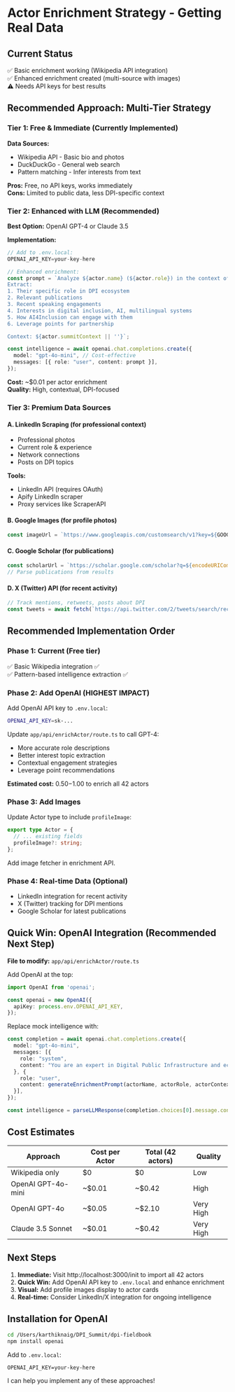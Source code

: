 # Actor Enrichment Strategy - Getting Real Data

## Current Status
✅ Basic enrichment working (Wikipedia API integration)  
✅ Enhanced enrichment created (multi-source with images)  
⚠️ Needs API keys for best results

## Recommended Approach: Multi-Tier Strategy

### Tier 1: Free & Immediate (Currently Implemented)
**Data Sources:**
- Wikipedia API - Basic bio and photos
- DuckDuckGo - General web search
- Pattern matching - Infer interests from text

**Pros:** Free, no API keys, works immediately  
**Cons:** Limited to public data, less DPI-specific context

### Tier 2: Enhanced with LLM (Recommended)
**Best Option:** OpenAI GPT-4 or Claude 3.5

**Implementation:**
```typescript
// Add to .env.local:
OPENAI_API_KEY=your-key-here

// Enhanced enrichment:
const prompt = `Analyze ${actor.name} (${actor.role}) in the context of Digital Public Infrastructure (DPI).
Extract:
1. Their specific role in DPI ecosystem
2. Relevant publications
3. Recent speaking engagements
4. Interests in digital inclusion, AI, multilingual systems
5. How AI4Inclusion can engage with them
6. Leverage points for partnership

Context: ${actor.summitContext || ''}`;

const intelligence = await openai.chat.completions.create({
  model: "gpt-4o-mini", // Cost-effective
  messages: [{ role: "user", content: prompt }],
});
```

**Cost:** ~$0.01 per actor enrichment  
**Quality:** High, contextual, DPI-focused

### Tier 3: Premium Data Sources

#### A. LinkedIn Scraping (for professional context)
- Professional photos
- Current role & experience  
- Network connections
- Posts on DPI topics

**Tools:**
- LinkedIn API (requires OAuth)
- Apify LinkedIn scraper
- Proxy services like ScraperAPI

#### B. Google Images (for profile photos)
```typescript
const imageUrl = `https://www.googleapis.com/customsearch/v1?key=${GOOGLE_API_KEY}&cx=${SEARCH_ENGINE_ID}&q=${name}&searchType=image&imgType=face`;
```

#### C. Google Scholar (for publications)
```typescript
const scholarUrl = `https://scholar.google.com/scholar?q=${encodeURIComponent(name + ' digital public infrastructure')}`;
// Parse publications from results
```

#### D. X (Twitter) API (for recent activity)
```typescript
// Track mentions, retweets, posts about DPI
const tweets = await fetch(`https://api.twitter.com/2/tweets/search/recent?query=${name} DPI`);
```

## Recommended Implementation Order

### Phase 1: Current (Free tier)
✅ Basic Wikipedia integration ✅  
✅ Pattern-based intelligence extraction ✅

### Phase 2: Add OpenAI (HIGHEST IMPACT)
Add OpenAI API key to `.env.local`:
```bash
OPENAI_API_KEY=sk-...
```

Update `app/api/enrichActor/route.ts` to call GPT-4:
- More accurate role descriptions
- Better interest topic extraction
- Contextual engagement strategies
- Leverage point recommendations

**Estimated cost:** $0.50-$1.00 to enrich all 42 actors

### Phase 3: Add Images
Update Actor type to include `profileImage`:
```typescript
export type Actor = {
  // ... existing fields
  profileImage?: string;
};
```

Add image fetcher in enrichment API.

### Phase 4: Real-time Data (Optional)
- LinkedIn integration for recent activity
- X (Twitter) tracking for DPI mentions
- Google Scholar for latest publications

## Quick Win: OpenAI Integration (Recommended Next Step)

**File to modify:** `app/api/enrichActor/route.ts`

Add OpenAI at the top:
```typescript
import OpenAI from 'openai';

const openai = new OpenAI({
  apiKey: process.env.OPENAI_API_KEY,
});
```

Replace mock intelligence with:
```typescript
const completion = await openai.chat.completions.create({
  model: "gpt-4o-mini",
  messages: [{
    role: "system",
    content: "You are an expert in Digital Public Infrastructure and ecosystem mapping."
  }, {
    role: "user", 
    content: generateEnrichmentPrompt(actorName, actorRole, actorContext)
  }],
});

const intelligence = parseLLMResponse(completion.choices[0].message.content);
```

## Cost Estimates

| Approach | Cost per Actor | Total (42 actors) | Quality |
|----------|---------------|-------------------|---------|
| Wikipedia only | $0 | $0 | Low |
| OpenAI GPT-4o-mini | ~$0.01 | ~$0.42 | High |
| OpenAI GPT-4o | ~$0.05 | ~$2.10 | Very High |
| Claude 3.5 Sonnet | ~$0.01 | ~$0.42 | Very High |

## Next Steps

1. **Immediate:** Visit http://localhost:3000/init to import all 42 actors
2. **Quick Win:** Add OpenAI API key to `.env.local` and enhance enrichment
3. **Visual:** Add profile images display to actor cards
4. **Real-time:** Consider LinkedIn/X integration for ongoing intelligence

## Installation for OpenAI

```bash
cd /Users/karthiknaig/DPI_Summit/dpi-fieldbook
npm install openai
```

Add to `.env.local`:
```
OPENAI_API_KEY=your-key-here
```

I can help you implement any of these approaches!

